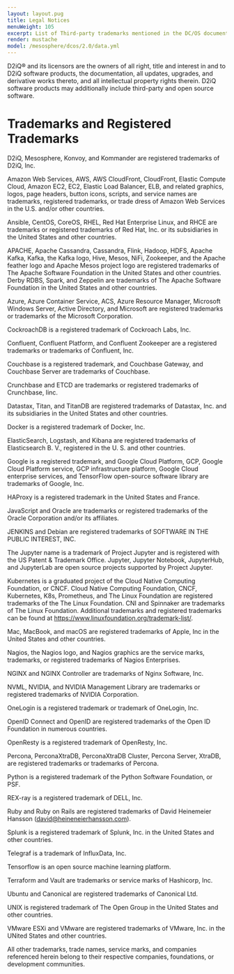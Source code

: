 ```yaml
---
layout: layout.pug
title: Legal Notices
menuWeight: 105
excerpt: List of Third-party trademarks mentioned in the DC/OS documentation
render: mustache
model: /mesosphere/dcos/2.0/data.yml
---
```


D2iQ&reg; and its licensors are the owners of all right, title and interest in and to D2iQ software products, the documentation, all updates, upgrades, and derivative works thereto, and all intellectual property rights therein.  D2iQ software products may additionally include third-party and open source software.

# Trademarks and Registered Trademarks

D2iQ, Mesosphere, Konvoy, and Kommander are registered trademarks of D2iQ, Inc.

Amazon Web Services, AWS, AWS CloudFront, CloudFront, Elastic Compute Cloud, Amazon EC2, EC2, Elastic Load Balancer, ELB, and related graphics, logos, page headers, button icons, scripts, and service names are trademarks, registered trademarks, or trade dress of Amazon Web Services in the U.S. and/or other countries.

Ansible, CentOS, CoreOS, RHEL, Red Hat Enterprise Linux, and RHCE are trademarks or registered trademarks of Red Hat, Inc. or its subsidiaries in the United States and other countries.

APACHE, Apache Cassandra, Cassandra, Flink, Hadoop, HDFS, Apache Kafka, Kafka, the Kafka logo, Hive, Mesos, NiFi, Zookeeper, and the Apache feather logo and Apache Mesos project logo are registered trademarks of The Apache Software Foundation in the United States and other countries. Derby RDBS, Spark, and Zeppelin are trademarks of The Apache Software Foundation in the United States and other countries.

Azure, Azure Container Service, ACS, Azure Resource Manager, Microsoft Windows Server, Active Directory, and Microsoft are registered trademarks or trademarks of the Microsoft Corporation.

CockroachDB is a registered trademark of Cockroach Labs, Inc.

Confluent, Confluent Platform, and Confluent Zookeeper are a registered trademarks or trademarks of Confluent, Inc.

Couchbase is a registered trademark, and Couchbase Gateway, and Couchbase Server are trademarks of Couchbase.

Crunchbase and ETCD are trademarks or registered trademarks of Crunchbase, Iinc.

Datastax, Titan, and TitanDB are registered trademarks of Datastax, Inc. and its subsidiaries in the United States and other countries. 

Docker is a registered trademark of Docker, Inc.

ElasticSearch, Logstash, and Kibana are registered trademarks of Elasticsearch B. V., registered in the U. S. and other countries.

Google is a registered trademark, and Google Cloud Platform, GCP,  Google Cloud Platform service, GCP infrastructure platform, Google Cloud enterprise services, and TensorFlow open-source software library are trademarks of Google, Inc.

HAProxy is a registered trademark in the United States and France.

JavaScript and Oracle are trademarks or registered trademarks of the Oracle Corporation and/or its affiliates.

JENKINS and Debian are registered trademarks of SOFTWARE IN THE PUBLIC INTEREST, INC.

The Jupyter name is a trademark of Project Jupyter and is registered with the US Patent & Trademark Office. Jupyter, Jupyter Notebook, JupyterHub, and JupyterLab are open source projects supported by Project Jupyter.

Kubernetes is a graduated project of the Cloud Native Computing Foundation, or CNCF. Cloud Native Computing Foundation, CNCF, Kubernetes, K8s, Prometheus, and The Linux Foundation are registered trademarks of the The Linux Foundation. CNI and Spinnaker are trademarks of The Linux Foundation. Additional trademarks and registered trademarks can be found at <https://www.linuxfoundation.org/trademark-list/>.

Mac, MacBook, and macOS are registered trademarks of Apple, Inc in the United States and other countries.

Nagios, the Nagios logo, and Nagios graphics are the service marks, trademarks, or registered trademarks of Nagios Enterprises.

NGINX and NGINX Controller are trademarks of Nginx Software, Inc.

NVML, NVIDIA, and NVIDIA Management Library are trademarks or registered trademarks of NVIDIA Corporation.

OneLogin is a registered trademark or trademark of OneLogin, Inc.

OpenID Connect and OpenID are registered trademarks of the Open ID Foundation in numerous countries.

OpenResty is a registered trademark of OpenResty, Inc.

Percona, PerconaXtraDB, PerconaXtraDB Cluster, Percona Server, XtraDB, are registered trademarks or trademarks of Percona.

Python is a registered trademark of the Python Software Foundation, or PSF.

REX-ray is a registered trademark of DELL, Inc.

Ruby and Ruby on Rails are registered trademarks of David Heinemeier Hansson (david@heineneierhansson.com).

Splunk is a registered trademark of Splunk, Inc. in the United States and other countries. 

Telegraf is a trademark of InfluxData, Inc.

Tensorflow is an open source machine learning platform.

Terraform and Vault are trademarks or service marks of Hashicorp, Inc.

Ubuntu and Canonical are registered trademarks of Canonical Ltd.

UNIX is registered trademark of The Open Group in the United States and other countries.

VMware ESXi and VMware are registered trademarks of VMware, Inc. in the UNited States and other countries.

All other trademarks, trade names, service marks, and companies referenced herein belong to their respective companies, foundations, or development communities.
